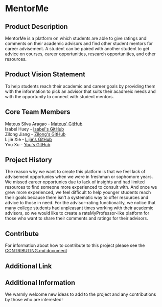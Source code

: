 # MentorMe

## Product Description
MentorMe is a platform on which students are able to give ratings and comments on their academic advisors and find other student mentors for career advisement. A student can be paired with another student to get advice on courses, career opportunities, research opportunities, and other resources.

## Product Vision Statement 
To help students reach their academic and career goals by providing them with the information to pick an advisor that suits their acadmeic needs and with the opportunity to connect with student mentors.
    
## Core Team Members
Mateus Silva Aragao - [Mateus' GitHub](https://github.com/aragaomateus)  
Isabel Huey - [Isabel's GitHub](https://github.com/zlonj)  
Zilong Jiang - [Zilong's GitHub](https://github.com/zlonj)  
Lijie Xie - [Lijie's GitHub](https://github.com/lijiemark)  
You Xu - [You's GitHub](https://github.com/xuyou1999)  

## Project History
The reason why we want to create this platform is that we feel lack of advisement opportunies when we were in freshman or sophomore years. We missed career opportunies due to lack of insights and had limited resources to find someone more experienced to consult with. And once we grew more experienced, we feel difficult to help younger students reach their goals because there isn't a systematic way to offer resources and advice to those in need. For the advisor-rating functionality, we notice that many college students had unpleasant times working with their academic advisors, so we would like to create a rateMyProfessor-like platform for those who want to share their comments and ratings for their advisors.

## Contribute
For information about how to contribute to this project please see the [CONTRIBUTING.md document](./CONTRIBUTING.md)

## Additional Link

## Additional Information
We warmly welcome new ideas to add to the project and any contributions by those who are interested!